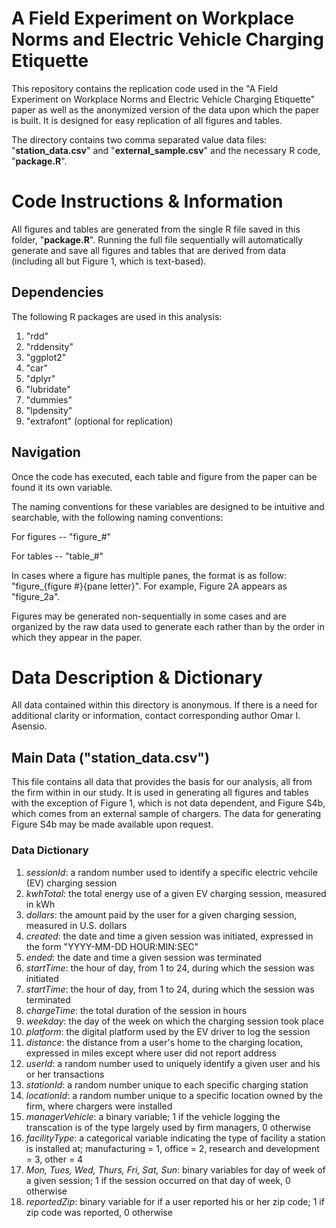 # A Field Experiment on Workplace Norms and Electric Vehicle Charging Etiquette

This repository contains the replication code used in the "A Field Experiment on Workplace Norms and Electric Vehicle Charging Etiquette" paper as well as the anonymized version of the data upon which the paper is built. It is designed for easy replication of all figures and tables.

The directory contains two comma separated value data files: "**station_data.csv**" and "**external_sample.csv**" and the necessary R code, "**package.R**".

# Code Instructions & Information

All figures and tables are generated from the single R file saved in this folder, "**package.R**". Running the full file sequentially will automatically generate and save all figures and tables that are derived from data (including all but Figure 1, which is text-based).

## Dependencies

The following R packages are used in this analysis:
1. "rdd"
2. "rddensity"
3. "ggplot2"
4. "car"
5. "dplyr"
6. "lubridate"
7. "dummies"
8. "lpdensity"
9. "extrafont" (optional for replication)

## Navigation

Once the code has executed, each table and figure from the paper can be found it its own variable.

The naming conventions for these variables are designed to be intuitive and searchable, with the following naming conventions:

For figures -- "figure_#"

For tables -- "table_#"

In cases where a figure has multiple panes, the format is as follow: "figure_{figure #}{pane letter}". For example, Figure 2A appears as "figure_2a".

Figures may be generated non-sequentially in some cases and are organized by the raw data used to generate each rather than by the order in which they appear in the paper. 

# Data Description & Dictionary

All data contained within this directory is anonymous. If there is a need for additional clarity or information, contact corresponding author Omar I. Asensio. 

## Main Data ("station_data.csv")

This file contains all data that provides the basis for our analysis, all from the firm within in our study. It is used in generating all figures and tables with the exception of Figure 1, which is not data dependent, and Figure S4b, which comes from an external sample of chargers. The data for generating Figure S4b may be made available upon request. 

### Data Dictionary

1. *sessionId*: a random number used to identify a specific electric vehcile (EV) charging session
2. *kwhTotal*: the total energy use of a given EV charging session, measured in kWh
3. *dollars*: the amount paid by the user for a given charging session, measured in U.S. dollars
4. *created*: the date and time a given session was initiated, expressed in the form "YYYY-MM-DD HOUR:MIN:SEC"
5. *ended*: the date and time a given session was terminated
6. *startTime*: the hour of day, from 1 to 24, during which the session was initiated
7. *startTime*: the hour of day, from 1 to 24, during which the session was terminated
8. *chargeTime*: the total duration of the session in hours
9. *weekday*: the day of the week on which the charging session took place
10. *platform*: the digital platform used by the EV driver to log the session
11. *distance*: the distance from a user's home to the charging location, expressed in miles except where user did not report address
12. *userId*: a random number used to uniquely identify a given user and his or her transactions
13. *stationId*: a random number unique to each specific charging station
14. *locationId*: a random number unique to a specific location owned by the firm, where chargers were installed
15. *managerVehicle*: a binary variable; 1 if the vehicle logging the transcation is of the type largely used by firm managers, 0 otherwise
16. *facilityType*: a categorical variable indicating the type of facility a station is installed at; manufacturing = 1, office = 2, research and development = 3, other = 4
17. *Mon, Tues, Wed, Thurs, Fri, Sat, Sun*: binary variables for day of week of a given session; 1 if the session occurred on that day of week, 0 otherwise
18. *reportedZip*: binary variable for if a user reported his or her zip code; 1 if zip code was reported, 0 otherwise


